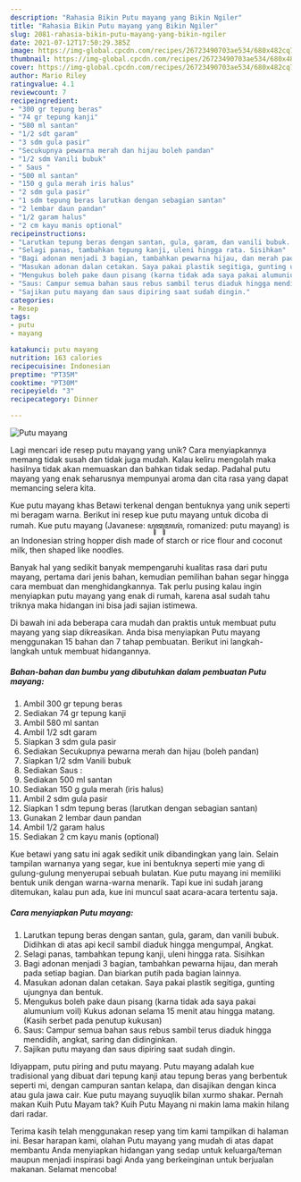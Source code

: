 ```yaml
---
description: "Rahasia Bikin Putu mayang yang Bikin Ngiler"
title: "Rahasia Bikin Putu mayang yang Bikin Ngiler"
slug: 2081-rahasia-bikin-putu-mayang-yang-bikin-ngiler
date: 2021-07-12T17:50:29.385Z
image: https://img-global.cpcdn.com/recipes/26723490703ae534/680x482cq70/putu-mayang-foto-resep-utama.jpg
thumbnail: https://img-global.cpcdn.com/recipes/26723490703ae534/680x482cq70/putu-mayang-foto-resep-utama.jpg
cover: https://img-global.cpcdn.com/recipes/26723490703ae534/680x482cq70/putu-mayang-foto-resep-utama.jpg
author: Mario Riley
ratingvalue: 4.1
reviewcount: 7
recipeingredient:
- "300 gr tepung beras"
- "74 gr tepung kanji"
- "580 ml santan"
- "1/2 sdt garam"
- "3 sdm gula pasir"
- "Secukupnya pewarna merah dan hijau boleh pandan"
- "1/2 sdm Vanili bubuk"
- " Saus "
- "500 ml santan"
- "150 g gula merah iris halus"
- "2 sdm gula pasir"
- "1 sdm tepung beras larutkan dengan sebagian santan"
- "2 lembar daun pandan"
- "1/2 garam halus"
- "2 cm kayu manis optional"
recipeinstructions:
- "Larutkan tepung beras dengan santan, gula, garam, dan vanili bubuk. Didihkan di atas api kecil sambil diaduk hingga mengumpal, Angkat."
- "Selagi panas, tambahkan tepung kanji, uleni hingga rata. Sisihkan"
- "Bagi adonan menjadi 3 bagian, tambahkan pewarna hijau, dan merah pada setiap bagian. Dan biarkan putih pada bagian lainnya."
- "Masukan adonan dalan cetakan. Saya pakai plastik segitiga, gunting ujungnya dan bentuk."
- "Mengukus boleh pake daun pisang (karna tidak ada saya pakai alumunium voil) Kukus adonan selama 15 menit atau hingga matang. (Kasih serbet pada penutup kukusan)"
- "Saus: Campur semua bahan saus rebus sambil terus diaduk hingga mendidih, angkat, saring dan didinginkan."
- "Sajikan putu mayang dan saus dipiring saat sudah dingin."
categories:
- Resep
tags:
- putu
- mayang

katakunci: putu mayang 
nutrition: 163 calories
recipecuisine: Indonesian
preptime: "PT35M"
cooktime: "PT30M"
recipeyield: "3"
recipecategory: Dinner

---
```



![Putu mayang](https://img-global.cpcdn.com/recipes/26723490703ae534/680x482cq70/putu-mayang-foto-resep-utama.jpg)

Lagi mencari ide resep putu mayang yang unik? Cara menyiapkannya memang tidak susah dan tidak juga mudah. Kalau keliru mengolah maka hasilnya tidak akan memuaskan dan bahkan tidak sedap. Padahal putu mayang yang enak seharusnya mempunyai aroma dan cita rasa yang dapat memancing selera kita.

Kue putu mayang khas Betawi terkenal dengan bentuknya yang unik seperti mi beragam warna. Berikut ini resep kue putu mayang untuk dicoba di rumah. Kue putu mayang (Javanese: ꦥꦸꦠꦸꦩꦪꦁ, romanized: putu mayang) is an Indonesian string hopper dish made of starch or rice flour and coconut milk, then shaped like noodles.

Banyak hal yang sedikit banyak mempengaruhi kualitas rasa dari putu mayang, pertama dari jenis bahan, kemudian pemilihan bahan segar hingga cara membuat dan menghidangkannya. Tak perlu pusing kalau ingin menyiapkan putu mayang yang enak di rumah, karena asal sudah tahu triknya maka hidangan ini bisa jadi sajian istimewa.


Di bawah ini ada beberapa cara mudah dan praktis untuk membuat putu mayang yang siap dikreasikan. Anda bisa menyiapkan Putu mayang menggunakan 15 bahan dan 7 tahap pembuatan. Berikut ini langkah-langkah untuk membuat hidangannya.

<!--inarticleads1-->

##### Bahan-bahan dan bumbu yang dibutuhkan dalam pembuatan Putu mayang:

1. Ambil 300 gr tepung beras
1. Sediakan 74 gr tepung kanji
1. Ambil 580 ml santan
1. Ambil 1/2 sdt garam
1. Siapkan 3 sdm gula pasir
1. Sediakan Secukupnya pewarna merah dan hijau (boleh pandan)
1. Siapkan 1/2 sdm Vanili bubuk
1. Sediakan  Saus :
1. Sediakan 500 ml santan
1. Sediakan 150 g gula merah (iris halus)
1. Ambil 2 sdm gula pasir
1. Siapkan 1 sdm tepung beras (larutkan dengan sebagian santan)
1. Gunakan 2 lembar daun pandan
1. Ambil 1/2 garam halus
1. Sediakan 2 cm kayu manis (optional)


Kue betawi yang satu ini agak sedikit unik dibandingkan yang lain. Selain tampilan warnanya yang segar, kue ini bentuknya seperti mie yang di gulung-gulung menyerupai sebuah bulatan. Kue putu mayang ini memiliki bentuk unik dengan warna-warna menarik. Tapi kue ini sudah jarang ditemukan, kalau pun ada, kue ini muncul saat acara-acara tertentu saja. 

<!--inarticleads2-->

##### Cara menyiapkan Putu mayang:

1. Larutkan tepung beras dengan santan, gula, garam, dan vanili bubuk. Didihkan di atas api kecil sambil diaduk hingga mengumpal, Angkat.
1. Selagi panas, tambahkan tepung kanji, uleni hingga rata. Sisihkan
1. Bagi adonan menjadi 3 bagian, tambahkan pewarna hijau, dan merah pada setiap bagian. Dan biarkan putih pada bagian lainnya.
1. Masukan adonan dalan cetakan. Saya pakai plastik segitiga, gunting ujungnya dan bentuk.
1. Mengukus boleh pake daun pisang (karna tidak ada saya pakai alumunium voil) Kukus adonan selama 15 menit atau hingga matang. (Kasih serbet pada penutup kukusan)
1. Saus: Campur semua bahan saus rebus sambil terus diaduk hingga mendidih, angkat, saring dan didinginkan.
1. Sajikan putu mayang dan saus dipiring saat sudah dingin.


Idiyappam, putu piring and putu mayang. Putu mayang adalah kue tradisional yang dibuat dari tepung kanji atau tepung beras yang berbentuk seperti mi, dengan campuran santan kelapa, dan disajikan dengan kinca atau gula jawa cair. Kue putu mayang suyuqlik bilan xurmo shakar. Pernah makan Kuih Putu Mayam tak? Kuih Putu Mayang ni makin lama makin hilang dari radar. 

Terima kasih telah menggunakan resep yang tim kami tampilkan di halaman ini. Besar harapan kami, olahan Putu mayang yang mudah di atas dapat membantu Anda menyiapkan hidangan yang sedap untuk keluarga/teman maupun menjadi inspirasi bagi Anda yang berkeinginan untuk berjualan makanan. Selamat mencoba!
